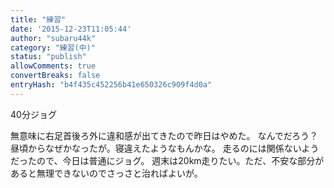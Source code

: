 ```yaml
---
title: "練習"
date: '2015-12-23T11:05:44'
author: "subaru44k"
category: "練習(中)"
status: "publish"
allowComments: true
convertBreaks: false
entryHash: "b4f435c452256b41e650326c909f4d0a"
---
```

40分ジョグ

無意味に右足首後ろ外に違和感が出てきたので昨日はやめた。
なんでだろう？昼頃からなぜかなったが。寝違えたようなもんかな。
走るのには関係ないようだったので、今日は普通にジョグ。
週末は20km走りたい。ただ、不安な部分があると無理できないのでさっさと治ればよいが。
